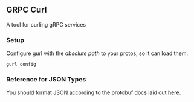 ## GRPC Curl

A tool for curling gRPC services

### Setup
Configure gurl with the *absolute path* to your protos, so it can load them.

```
gurl config
```

### Reference for JSON Types
You should format JSON according to the protobuf docs laid out [here](https://developers.google.com/protocol-buffers/docs/proto3#json).
